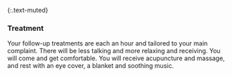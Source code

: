 ---
---
{:.text-muted}
### Treatment
Your follow-up treatments are each an hour and tailored to your main complaint. There will be less talking and more relaxing and receiving. You will come and get comfortable. You will receive acupuncture and massage, and rest with an eye cover, a blanket and soothing music.
